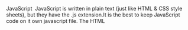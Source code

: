 JavaScript 
JavaScript is written in plain text (just like HTML & CSS style sheets), but they have the .js extension.It is the best to keep JavaScript code on it own javascript file.
The HTML  <script>  element is used in HTML pages to tell the browser to load the Javascript file (rather than the <link> element can be used to load a CSS file). Web developers usually talk about 3 languages that are used to create web pages HTML,CSS and JavaScript.

HTML - Content layer ( .html files)
CSS - Presentation layer ( .css files)JavaScript - Behavior layer ( .js files)

If you view the source code of the page in the browser,  the JavaScript will not have change the HTML, because the script works with the model of the web page that the browser has created.Variable ( var ) before you used a variable, you need to announce that you want to use it. This involves creating the variable and giving it a name. Programmers say that you 'declare' the variable.